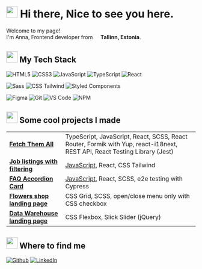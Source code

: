 <h1><img src="https://emojis.slackmojis.com/emojis/images/1613287920/12833/meow_reach.png?1613287920" width="30"/> Hi there, Nice to see you here.</h1>

Welcome to my page!</br>
I'm Anna, Frontend developer from <img src="https://image.flaticon.com/icons/svg/197/197379.svg" width="13"/> **Tallinn, Estonia**.

<h2> <img src="https://emojis.slackmojis.com/emojis/images/1613286707/12818/meow_business.png?1613286707" width="30"/> My Tech Stack</h2>

![HTML5](https://img.shields.io/badge/-HTML5-%23E44D27?style=flat&logo=html5&logoColor=ffffff)
![CSS3](https://img.shields.io/badge/-CSS3-%231572B6?style=flat&logo=css3)
![JavaScript](https://img.shields.io/badge/-JavaScript-%23F7DF1C?style=flat&logo=javascript&logoColor=000000)
![TypeScript](https://img.shields.io/badge/-TypeScript-%232F74C0?style=flat&logo=typescript&logoColor=ffffff)
![React](https://img.shields.io/badge/-React-%23282C34?style=flat&logo=react)
<br>

![Sass](https://img.shields.io/badge/-Sass-%23CC6699?style=flat&logo=sass&logoColor=ffffff)
![CSS Tailwind](https://img.shields.io/badge/-Tailwind-%231a202c?style=flat&logo=tailwind-css)
![Styled Components](https://img.shields.io/badge/-Styled_Components-db7092?style=flat&logo=styled-components&logoColor=white)
<br>

![Figma](https://img.shields.io/badge/Figma-050938?style=flat&logo=Figma&logoColor=rainbow)
![Git](https://img.shields.io/badge/-Git-%23F05032?style=flat&logo=git&logoColor=%23ffffff)
![VS Code](https://img.shields.io/badge/-VSCode-%23007ACC?style=flat&logo=visual-studio-code)
![NPM](https://img.shields.io/badge/-NPM-CB3837?style=flat&logo=npm&logoColor=white)
<br>
<!-- ![Postman](https://img.shields.io/badge/Postman-FF6C37?style=flat&logo=Postman&logoColor=white) -->
<!-- ![GitHub Actions](https://img.shields.io/badge/-Github_Actions-2088FF?style=flat&logo=github-actions&logoColor=white) -->
<!-- ![Jira](https://img.shields.io/badge/Jira-F7F7F7?style=flat&logo=Jira-Software&logoColor=2580F7) -->

<!-- <h3> <img src="https://emojis.slackmojis.com/emojis/images/1613187874/12657/meow_puffy_giggle.png?1613187874" width="20"/> I'm currently learning</h3>

![Jest](https://img.shields.io/badge/Jest-97747E?style=flat&logo=jest&logoColor=white)
![Cypress](https://img.shields.io/badge/Cypress-24262E?style=flat&logo=Cypress&logoColor=white)
![Redux](https://img.shields.io/badge/-Redux-764ABC?style=flat&logo=redux&logoColor=white)
 -->
<!-- ![Confluence](https://img.shields.io/badge/Confluence-F7F7F7?style=flat&logo=Confluence&logoColor=2580F7) -->

<!-- ![TestRail](https://img.shields.io/badge/TestRail-0A3653?style=flat) -->

<!-- <br> -->

<!-- ![Markdown](https://img.shields.io/badge/Markdown-000000?style=flat&logo=Markdown)
![Prettier](https://img.shields.io/badge/-Prettier-F7B93E?style=flat&logo=prettier&logoColor=white)
![ESlint](https://img.shields.io/badge/-ESLint-%234B32C3?style=flat&logo=eslint)
<br>

![Phaser](https://img.shields.io/badge/Phaser-B877D3?style=flat)
![Contra.js](https://img.shields.io/badge/Contra.js-B12A34?style=flat)
![Unity](https://img.shields.io/badge/Unity-000000?style=flat-square&logo=Unity) -->

<h2> <img src="https://emojis.slackmojis.com/emojis/images/1596061283/9840/meow_fiesta.png?1596061283" width="30"/> Some cool projects I made</h2>

<table>
  <tbody>
    <tr>
      <td><a href="https://github.com/ALapina/fetch-them-all"><b>Fetch Them All</b></a></td>
      <td>TypeScript, JavaScript, React, SCSS, React Router, Formik with Yup, react-i18next, REST API, React Testing Library (Jest)</td>
    </tr>
    <tr>
      <td><a href="https://github.com/ALapina/Job-listings-with-filtering-React"><b>Job listings with filtering</b></a></td>
      <td><a href="https://github.com/ALapina/Job-listings-with-filtering-JavaScript">JavaScript</a>, React, CSS Tailwind</td>
    </tr>
    <tr>
      <td><a href="https://github.com/ALapina/FAQ-Accordion-Card-React"><b>FAQ Accordion Card</b></a></td>
      <td><a href="https://github.com/ALapina/FAQ-Accordion-Card---JavaScript">JavaScript</a>, React, SCSS, e2e testing with Cypress</td>
    </tr>
    <tr>
      <td><a href="https://github.com/ALapina/Flowers"><b>Flowers shop landing page</b></a></td>
      <td>CSS Grid, SCSS, open/close menu only with CSS checkbox</td>
    </tr>
    <tr>
      <td><a href="https://github.com/ALapina/Data-warehouse"><b>Data Warehouse landing page</b></a></td>
      <td>CSS Flexbox, Slick Slider (jQuery)</td>
    </tr>
  </tbody>
</table>

<!-- <h2> <img src="https://emojis.slackmojis.com/emojis/images/1613284582/12797/meow_coffee.png?1613284582" width="30"/> I’m currently working on </h2>

[**Weather app**](https://github.com/ALapina/Weather-app-Challenge) challenge - React, Styled Components, Api -->

<h2> <img src="https://emojis.slackmojis.com/emojis/images/1613366889/12964/meow_trash.png?1613366889" width="30"/> Where to find me </h2>

<a href="https://github.com/ALapina" target="_blank"><img alt="Github" src="https://img.shields.io/badge/GitHub-%2312100E.svg?&style=for-the-badge&logo=Github&logoColor=white" /></a>
<a href="https://www.linkedin.com/in/lapina-anna" target="_blank"><img alt="LinkedIn" src="https://img.shields.io/badge/linkedin-%230077B5.svg?&style=for-the-badge&logo=linkedin&logoColor=white" /></a>
<!-- <a href="https://codepen.io/Lapina" target="_blank"><img alt="CodePen" src="https://img.shields.io/badge/CodePen-%2312100E.svg?&style=for-the-badge&logo=CodePen&logoColor=white" /></a> -->

<!-- <h2> <img src="https://emojis.slackmojis.com/emojis/images/1613773113/13688/meow_dance.gif?1613773113" width="30"/> Check Out My Repos ⬇️ </h2> -->
<!-- <h2> <img src="https://emojis.slackmojis.com/emojis/images/1613630279/13492/meow_cheer.png?1613630279" width="30"/> Check Out My Repos ⬇️ </h2> -->

<!-- https://awesomegithubprofile.tech/ -->

<!-- <tr>
      <td><b>Job listings with filtering</b></td>
      <td><a href="https://github.com/ALapina/Job-listings-with-filtering-JavaScript"><img alt="JavaScrip" src="https://img.shields.io/badge/-JS Version-%23F7DF1C?style=flat&logo=javascript&logoColor=000000"/></a></td>
      <td><a href="https://github.com/ALapina/Job-listings-with-filtering-React"><img alt="React" src="https://img.shields.io/badge/-React Version-%23282C34?style=flat-square&logo=react"/></a></td>
    </tr> -->

